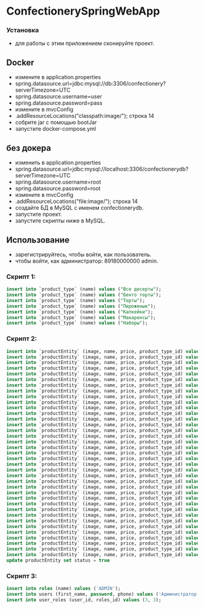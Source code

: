 # ConfectionerySpringWebApp

### Установка
* для работы с этим приложением сконируйте проект.

## Docker
* измените в application.properties
* spring.datasource.url=jdbc:mysql://db:3306/confectionery?serverTimezone=UTC
* spring.datasource.username=user
* spring.datasource.password=pass
* измените в mvcConfig
* .addResourceLocations("classpath:image/"); строка 14
* собрите jar с помощью bootJar
* запустите docker-compose.yml

## без докера
* изменить в application.properties
* spring.datasource.url=jdbc:mysql://localhost:3306/confectionerydb?serverTimezone=UTC
* spring.datasource.username=root
* spring.datasource.password=root
* измените в mvcConfig
* .addResourceLocations("file:image/"); строка 14
* создайте БД в MySQL c именем confectionerydb.
* запустите проект.
* запустите скрипты ниже в MySQL.

## Использование
* зарегистрируйтесь, чтобы войти, как пользователь.
* чтобы войти, как администратор: 89180000000 admin.

### Скрипт 1:
```SQL
insert into `product_type` (name) values ("Все десерты");
insert into `product_type` (name) values ("Бенто торты");
insert into `product_type` (name) values ("Торты");
insert into `product_type` (name) values ("Пироженые");
insert into `product_type` (name) values ("Капкейки");
insert into `product_type` (name) values ("Макаронсы");
insert into `product_type` (name) values ("Наборы");
```

### Скрипт 2:
```SQL
insert into `productEntity` (image, name, price, product_type_id) values ("cake11.jpg", "Бенто торт с надписью", 1500, 2);
insert into `productEntity` (image, name, price, product_type_id) values ("cake3.jpg", "Бенто торт с надписью", 1500, 2);
insert into `productEntity` (image, name, price, product_type_id) values ("cake1.png", "Бенто торт с пейзажем", 1500, 2);
insert into `productEntity` (image, name, price, product_type_id) values ("cake7.jpg", "Бенто торт с рисунком", 1500, 2);
insert into `productEntity` (image, name, price, product_type_id) values ("bigcake4.jpg", "Двухъярусный торт с фруктами", 1800, 3);
insert into `productEntity` (image, name, price, product_type_id) values ("bigcake7.jpg", "Шоколадный торт", 1800, 3);
insert into `productEntity` (image, name, price, product_type_id) values ("cake6.jpg", "Бенто торт с надписью", 1500, 2);
insert into `productEntity` (image, name, price, product_type_id) values ("bigcake9.jpg", "Торт с объемным декором", 1900, 3);
insert into `productEntity` (image, name, price, product_type_id) values ("cupcake2.jpg", "Капкейк с декором радуги", 120, 5);
insert into `productEntity` (image, name, price, product_type_id) values ("cupcake8.jpg", "Капкейки 9 шт", 1500, 5);
insert into `productEntity` (image, name, price, product_type_id) values ("cake8.jpg", "Бенто торт с рисунком", 1500, 2);
insert into `productEntity` (image, name, price, product_type_id) values ("bigcake5.jpg", "Фруктовый торт", 1500, 3);
insert into `productEntity` (image, name, price, product_type_id) values ("bigcake3.jpg", "Торт с объемным декором", 1900, 3);
insert into `productEntity` (image, name, price, product_type_id) values ("set2.jpeg", "Набор из торта и капкейков", 2200, 7);
insert into `productEntity` (image, name, price, product_type_id) values ("set1.jpg", "Набор из капкейков и макаронс", 800, 7);
insert into `productEntity` (image, name, price, product_type_id) values ("minicake7.jpg", "Пироженое", 200, 4);
insert into `productEntity` (image, name, price, product_type_id) values ("minicake8.jpg", "Пироженое Медовик", 200, 4);
insert into `productEntity` (image, name, price, product_type_id) values ("minicake4.jpg", "Пироженые 12 шт", 1700, 4);
insert into `productEntity` (image, name, price, product_type_id) values ("cupcake1.jpg", "Пироженые 9 шт", 1500, 5);
insert into `productEntity` (image, name, price, product_type_id) values ("minicake1jpeg", "Пироженые 4 шт", 800, 4);
insert into `productEntity` (image, name, price, product_type_id) values ("mac1.jpg", "Макаронсы 12 шт", 800, 6);
insert into `productEntity` (image, name, price, product_type_id) values ("mac2.jpg", "Макаронс", 80, 6);
insert into `productEntity` (image, name, price, product_type_id) values ("cake4.jpg", "Бенто торт с надписью", 1500, 2);
insert into `productEntity` (image, name, price, product_type_id) values ("cake5.jpg", "Бенто торт с надписью", 1500, 2);
insert into `productEntity` (image, name, price, product_type_id) values ("cake9.jpg", "Бенто торт с надписью", 1500, 2);
insert into `productEntity` (image, name, price, product_type_id) values ("mac4.jpg", "Макаронсы ", 2500, 6);
insert into `productEntity` (image, name, price, product_type_id) values ("cupcake2.jpg", "Капкейки 12 шт", 1200, 5);
insert into `productEntity` (image, name, price, product_type_id) values ("cupcake4.jpg", "Капкейки 3 шт", 400, 5);
insert into `productEntity` (image, name, price, product_type_id) values ("cupcake5.jpg", "Капкейк", 120, 5);
insert into `productEntity` (image, name, price, product_type_id) values ("bigcake1.jpg", "Торт с фруктами", 1800, 3);
insert into `productEntity` (image, name, price, product_type_id) values ("bigcake2.jpg", "Двухъярусный торт с фруктами", 1800, 3);
insert into `productEntity` (image, name, price, product_type_id) values ("bigcake6.jpg", "Двухъярусный торт с фруктами", 1500, 3);
insert into `productEntity` (image, name, price, product_type_id) values ("set3.jpg", "Набор из торта и капкейков 18 шт", 3000, 7);
insert into `productEntity` (image, name, price, product_type_id) values ("set4.jpg", "Макаронсы 16 шт", 1100, 6);
insert into `productEntity` (image, name, price, product_type_id) values ("minicake2.jpg", "Шоколадное пироженое", 150, 4);
insert into `productEntity` (image, name, price, product_type_id) values ("minicake3.jpg", "Пироженое Наполеон", 150, 4);
insert into `productEntity` (image, name, price, product_type_id) values ("minicake5.jpg", "Пироженое", 150, 4);
update productEntity set status = true
```

### Скрипт 3:
```SQL
insert into roles (name) values ('ADMIN');
insert into users (first_name, password, phone) values ('Администратор', '$2a$12$FJBS1Dd6xGuDSQgY4tpNROZQSy4ds8d2MRyCP5CAwa4TLcrzGo712', '89180000000');
insert into user_roles (user_id, roles_id) values (3, 3);
```
